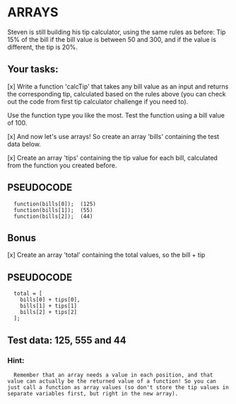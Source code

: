 # ARRAYS

Steven is still building his tip calculator, using the same rules as before: Tip 15% of the bill if the bill value is between 50 and 300, and if the value is different, the tip is 20%.

  ## Your tasks:

[x] Write a function 'calcTip' that takes any bill value as an input and returns the corresponding tip, calculated based on the rules above (you can check out the code from first tip calculator challenge if you need to).

Use the function type you like the most.
Test the function using a bill value of 100.

[x] And now let's use arrays! So create an array 'bills' containing the test data below.

[x] Create an array 'tips' containing the tip value for each bill, calculated from the function you created before.


  ## PSEUDOCODE

      function(bills[0]);  (125)
      function(bills[1]);  (55)
      function(bills[2]);  (44)
      


  ## Bonus

[x] Create an array 'total' containing the total values, so the bill + tip

  ## PSEUDOCODE

      total = [
        bills[0] + tips[0], 
        bills[1] + tips[1]
        bills[2] + tips[2] 
      ];


  ## Test data: 125, 555 and 44

  ### Hint: 
  
      Remember that an array needs a value in each position, and that value can actually be the returned value of a function! So you can just call a function as array values (so don't store the tip values in separate variables first, but right in the new array).